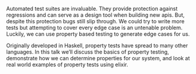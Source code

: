 Automated test suites are invaluable. They provide protection against regressions and can serve as a design tool when building new apis. But, despite this protection bugs still slip through. We could try to write more tests but attempting to cover every edge case is an untenable problem. Luckily, we can use property based testing to generate edge cases for us.

Originally developed in Haskell, property tests have spread to many other languages. In this talk we’ll discuss the basics of property testing, demonstrate how we can determine properties for our system, and look at real world examples of property tests using elixir.
